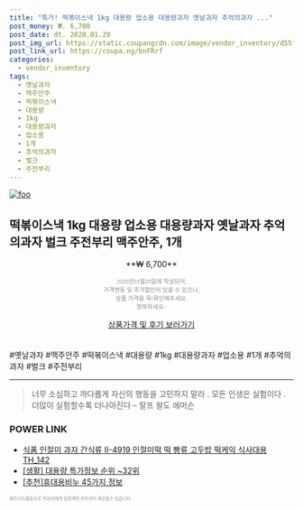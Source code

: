 ```yaml
--- 
title: "특가! 떡볶이스낵 1kg 대용량 업소용 대용량과자 옛날과자 추억의과자 ..." 
post_money: ₩. 6,700 
post_date: dt. 2020.01.29 
post_img_url: https://static.coupangcdn.com/image/vendor_inventory/d55f/63193ae0a77ed95d380eda66ba64c24670e1841590f4edd3af216ea4e3db.jpg 
post_link_url: https://coupa.ng/bnFRrf 
categories: 
  - vendor_inventory 
tags: 
  - 옛날과자 
  - 맥주안주 
  - 떡볶이스낵 
  - 대용량 
  - 1kg 
  - 대용량과자 
  - 업소용 
  - 1개 
  - 추억의과자 
  - 벌크 
  - 주전부리 
--- 
```

[![foo](https://static.coupangcdn.com/image/vendor_inventory/d55f/63193ae0a77ed95d380eda66ba64c24670e1841590f4edd3af216ea4e3db.jpg)](https://coupa.ng/bnFRrf) 

## 떡볶이스낵 1kg 대용량 업소용 대용량과자 옛날과자 추억의과자 벌크 주전부리 맥주안주, 1개 
<p style="text-align: center;">**₩ 6,700**</p> 
<p style="text-align: center;"><span style="color: #898c8f; font-family: Georgia,Times,serif; font-size: 0.75em;">2020년01월29일에 작성되어, <br>가격변동 및 추가할인이 있을 수 있으니,<br> 상품 가격을 꼭!확인해주세요.<br>행복하세요~</span> 
</p>	 
<div markdown="0" style="text-align: center;"><a href="https://coupa.ng/bnFRrf" class="btn btn--success">상품가격 및 후기 보러가기</a></div> 
<br><br> 
  #옛날과자 #맥주안주 #떡볶이스낵 #대용량 #1kg #대용량과자 #업소용 #1개 #추억의과자 #벌크 #주전부리 
<hr> 

> 너무 소심하고 까다롭게 자신의 행동을 고민하지 말라 . 모든 인생은 실험이다 . 더많이 실험할수록 더나아진다  – 랄프 왈도 에머슨 


### POWER LINK

* <a href="https://blog.naver.com/fasyy4321/221784159780" target="_blank">식품 인절미 과자 간식류 Ⅱ-4919 인절미떡 떡 빵류 고두밥 떡케익 식사대용 TH_142</a>
* <a href="https://blog.naver.com/sakai111/221776773407" target="_blank"> [생활] 대용량 특가정보 순위 ~32위</a>
* <a href="https://blog.naver.com/fasyy4321/221788686196" target="_blank">[추천]휴대용비누 45가지 정보</a>

<span style="color: #898c8f; font-family: Georgia,Times,serif; font-size: 0.55em;">파트너스활동으로 작성자에게 일정액의 커미션이 제공될수 있습니다.</span> 
